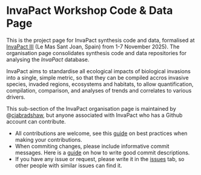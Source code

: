 # InvaPact Workshop Code & Data Page

This is the project page for InvaPact synthesis code and data, formalised at <a href="https://www.biodiversitydynamics.fr/invapact3links/">InvaPact III</a> (Le Mas Sant Joan, Spain) from 1-7 November 2025). The organisation page consolidates synthesis code and data repositories for analysing the <em>InvaPact</em> database. 

InvaPact aims to standardise all ecological impacts of biological invasions into a single, simple metric, so that they can be compiled accros invasive species, invaded regions, ecosystems and habitats, to allow quantification, compilation, comparison, and analyses of trends and correlates to various drivers.

This sub-section of the InvaPact organisation page is maintained by @<a href="https://github.com/cjabradshaw">cjabradshaw</a>, but anyone associated with InvaPact who has a Github account can contribute.

- All contributions are welcome, see this [guide](https://docs.github.com/en/get-started/using-github/github-flow) on best practices when making your contributions. 
- When commiting changes, please include informative commit messages. Here is a [guide](https://www.conventionalcommits.org/en/v1.0.0/) on how to write good commit descriptions.
- If you have any issue or request, please write it in the [issues](https://github.com/InvaPact/InvaPactWorkshop/issues) tab, so other people with similar issues can find it.
